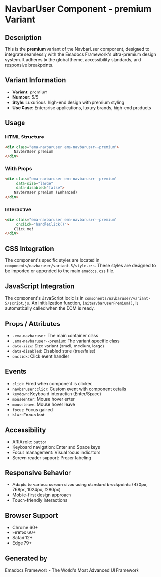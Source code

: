 # NavbarUser Component - premium Variant

## Description
This is the **premium** variant of the NavbarUser component, designed to integrate seamlessly with the Emadocs Framework's ultra-premium design system. It adheres to the global theme, accessibility standards, and responsive breakpoints.

## Variant Information
- **Variant**: premium
- **Number**: 5/5
- **Style**: Luxurious, high-end design with premium styling
- **Use Case**: Enterprise applications, luxury brands, high-end products

## Usage

### HTML Structure
```html
<div class="ema-navbaruser ema-navbaruser--premium">
    NavbarUser premium
</div>
```

### With Props
```html
<div class="ema-navbaruser ema-navbaruser--premium" 
     data-size="large" 
     data-disabled="false">
    NavbarUser premium (Enhanced)
</div>
```

### Interactive
```html
<div class="ema-navbaruser ema-navbaruser--premium" 
     onclick="handleClick()">
    Click me!
</div>
```

## CSS Integration
The component's specific styles are located in `components/navbaruser/variant-5/style.css`. These styles are designed to be imported or appended to the main `emadocs.css` file.

## JavaScript Integration
The component's JavaScript logic is in `components/navbaruser/variant-5/script.js`. An initialization function, `initNavbarUserPremium()`, is automatically called when the DOM is ready.

## Props / Attributes
- `.ema-navbaruser`: The main container class
- `.ema-navbaruser--premium`: The variant-specific class
- `data-size`: Size variant (small, medium, large)
- `data-disabled`: Disabled state (true/false)
- `onclick`: Click event handler

## Events
- `click`: Fired when component is clicked
- `navbaruser:click`: Custom event with component details
- `keydown`: Keyboard interaction (Enter/Space)
- `mouseenter`: Mouse hover enter
- `mouseleave`: Mouse hover leave
- `focus`: Focus gained
- `blur`: Focus lost

## Accessibility
- ARIA role: `button`
- Keyboard navigation: Enter and Space keys
- Focus management: Visual focus indicators
- Screen reader support: Proper labeling

## Responsive Behavior
- Adapts to various screen sizes using standard breakpoints (480px, 768px, 1024px, 1280px)
- Mobile-first design approach
- Touch-friendly interactions

## Browser Support
- Chrome 60+
- Firefox 60+
- Safari 12+
- Edge 79+

## Generated by
Emadocs Framework - The World's Most Advanced UI Framework
